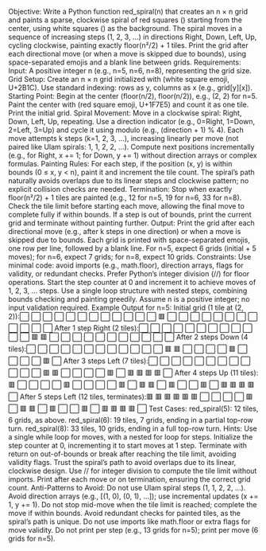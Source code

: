Objective: Write a Python function red_spiral(n) that creates an n × n grid and paints a sparse, clockwise spiral of red squares () starting from the center, using white squares () as the background. The spiral moves in a sequence of increasing steps (1, 2, 3, …) in directions Right, Down, Left, Up, cycling clockwise, painting exactly floor(n²/2) + 1 tiles. Print the grid after each directional move (or when a move is skipped due to bounds), using space-separated emojis and a blank line between grids.
Requirements:
Input: A positive integer n (e.g., n=5, n=6, n=8), representing the grid size.
Grid Setup:
Create an n × n grid initialized with  (white square emoji, U+2B1C).
Use standard indexing: rows as y, columns as x (e.g., grid[y][x]).
Starting Point:
Begin at the center (floor(n/2), floor(n/2)), e.g., (2, 2) for n=5.
Paint the center with  (red square emoji, U+1F7E5) and count it as one tile.
Print the initial grid.
Spiral Movement:
Move in a clockwise spiral: Right, Down, Left, Up, repeating.
Use a direction indicator (e.g., 0=Right, 1=Down, 2=Left, 3=Up) and cycle it using modulo (e.g., (direction + 1) % 4).
Each move attempts k steps (k=1, 2, 3, …), increasing linearly per move (not paired like Ulam spirals: 1, 1, 2, 2, …).
Compute next positions incrementally (e.g., for Right, x += 1; for Down, y += 1) without direction arrays or complex formulas.
Painting Rules:
For each step, if the position (x, y) is within bounds (0 ≤ x, y < n), paint it  and increment the tile count.
The spiral’s path naturally avoids overlaps due to its linear steps and clockwise pattern; no explicit collision checks are needed.
Termination:
Stop when exactly floor(n²/2) + 1 tiles are painted (e.g., 12 for n=5, 19 for n=6, 33 for n=8).
Check the tile limit before starting each move, allowing the final move to complete fully if within bounds.
If a step is out of bounds, print the current grid and terminate without painting further.
Output:
Print the grid after each directional move (e.g., after k steps in one direction) or when a move is skipped due to bounds.
Each grid is printed with space-separated emojis, one row per line, followed by a blank line.
For n=5, expect 6 grids (initial + 5 moves); for n=6, expect 7 grids; for n=8, expect 10 grids.
Constraints:
Use minimal code: avoid imports (e.g., math.floor), direction arrays, flags for validity, or redundant checks.
Prefer Python’s integer division (//) for floor operations.
Start the step counter at 0 and increment it to achieve moves of 1, 2, 3, … steps.
Use a single loop structure with nested steps, combining bounds checking and painting greedily.
Assume n is a positive integer; no input validation required.
Example Output for n=5:
Initial grid (1 tile at (2, 2)):⬜ ⬜ ⬜ ⬜ ⬜
⬜ ⬜ ⬜ ⬜ ⬜
⬜ ⬜ 🟥 ⬜ ⬜
⬜ ⬜ ⬜ ⬜ ⬜
⬜ ⬜ ⬜ ⬜ ⬜
After 1 step Right (2 tiles):⬜ ⬜ ⬜ ⬜ ⬜
⬜ ⬜ ⬜ ⬜ ⬜
⬜ ⬜ 🟥 🟥 ⬜
⬜ ⬜ ⬜ ⬜ ⬜
⬜ ⬜ ⬜ ⬜ ⬜
After 2 steps Down (4 tiles):⬜ ⬜ ⬜ ⬜ ⬜
⬜ ⬜ ⬜ ⬜ ⬜
⬜ ⬜ 🟥 🟥 ⬜
⬜ ⬜ ⬜ 🟥 ⬜
⬜ ⬜ ⬜ 🟥 ⬜
After 3 steps Left (7 tiles):⬜ ⬜ ⬜ ⬜ ⬜
⬜ ⬜ ⬜ ⬜ ⬜
⬜ ⬜ 🟥 🟥 ⬜
⬜ ⬜ ⬜ 🟥 ⬜
🟥 🟥 🟥 🟥 ⬜
After 4 steps Up (11 tiles):🟥 ⬜ ⬜ ⬜ ⬜
🟥 ⬜ ⬜ ⬜ ⬜
🟥 ⬜ 🟥 🟥 ⬜
🟥 ⬜ ⬜ 🟥 ⬜
🟥 🟥 🟥 🟥 ⬜
After 5 steps Left (12 tiles, terminates):🟥 🟥 🟥 🟥 🟥
🟥 ⬜ ⬜ ⬜ ⬜
🟥 ⬜ 🟥 🟥 ⬜
🟥 ⬜ ⬜ 🟥 ⬜
🟥 🟥 🟥 🟥 ⬜
Test Cases:
red_spiral(5): 12 tiles, 6 grids, as above.
red_spiral(6): 19 tiles, 7 grids, ending in a partial top-row turn.
red_spiral(8): 33 tiles, 10 grids, ending in a full top-row turn.
Hints:
Use a single while loop for moves, with a nested for loop for steps.
Initialize the step counter at 0, incrementing it to start moves at 1 step.
Terminate with return on out-of-bounds or break after reaching the tile limit, avoiding validity flags.
Trust the spiral’s path to avoid overlaps due to its linear, clockwise design.
Use // for integer division to compute the tile limit without imports.
Print after each move or on termination, ensuring the correct grid count.
Anti-Patterns to Avoid:
Do not use Ulam spiral steps (1, 1, 2, 2, …).
Avoid direction arrays (e.g., [(1, 0), (0, 1), …]); use incremental updates (x += 1, y += 1).
Do not stop mid-move when the tile limit is reached; complete the move if within bounds.
Avoid redundant checks for painted tiles, as the spiral’s path is unique.
Do not use imports like math.floor or extra flags for move validity.
Do not print per step (e.g., 13 grids for n=5); print per move (6 grids for n=5).


